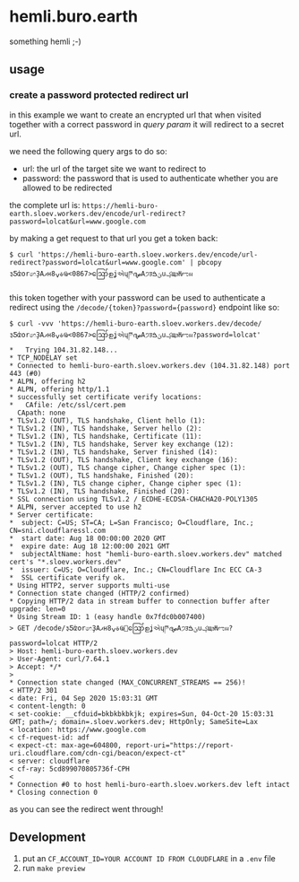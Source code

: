 # hemli.buro.earth

something hemli ;-)


## usage

### create a password protected redirect url

in this example we want to create an encrypted url that when visited together with a correct password in *query param* it will redirect to a secret url.

we need the following query args to do so:

* url: the url of the target site we want to redirect to
* password: the password that is used to authenticate whether you are allowed to be redirected

the complete url is: `https://hemli-buro-earth.sloev.workers.dev/encode/url-redirect?password=lolcat&url=www.google.com`

by making a get request to that url you get a token back:
```
$ curl 'https://hemli-buro-earth.sloev.workers.dev/encode/url-redirect?password=lolcat&url=www.google.com' | pbcopy
३Ƽʣ໐r෨ҘΑޕн8ةݍҨ<0867>ဪഉʝએɥཫദصA੭ॸݶࠁuؼщϧǶಌผ
```

this token together with your password can be used to authenticate a redirect using the `/decode/{token}?password={password}` endpoint like so:

```
$ curl -vvv 'https://hemli-buro-earth.sloev.workers.dev/decode/३Ƽʣ໐r෨ҘΑޕн8ةݍҨ<0867>ဪഉʝએɥཫദصA੭ॸݶࠁuؼщϧǶಌผ?password=lolcat'
*   Trying 104.31.82.148...
* TCP_NODELAY set
* Connected to hemli-buro-earth.sloev.workers.dev (104.31.82.148) port 443 (#0)
* ALPN, offering h2
* ALPN, offering http/1.1
* successfully set certificate verify locations:
*   CAfile: /etc/ssl/cert.pem
  CApath: none
* TLSv1.2 (OUT), TLS handshake, Client hello (1):
* TLSv1.2 (IN), TLS handshake, Server hello (2):
* TLSv1.2 (IN), TLS handshake, Certificate (11):
* TLSv1.2 (IN), TLS handshake, Server key exchange (12):
* TLSv1.2 (IN), TLS handshake, Server finished (14):
* TLSv1.2 (OUT), TLS handshake, Client key exchange (16):
* TLSv1.2 (OUT), TLS change cipher, Change cipher spec (1):
* TLSv1.2 (OUT), TLS handshake, Finished (20):
* TLSv1.2 (IN), TLS change cipher, Change cipher spec (1):
* TLSv1.2 (IN), TLS handshake, Finished (20):
* SSL connection using TLSv1.2 / ECDHE-ECDSA-CHACHA20-POLY1305
* ALPN, server accepted to use h2
* Server certificate:
*  subject: C=US; ST=CA; L=San Francisco; O=Cloudflare, Inc.; CN=sni.cloudflaressl.com
*  start date: Aug 18 00:00:00 2020 GMT
*  expire date: Aug 18 12:00:00 2021 GMT
*  subjectAltName: host "hemli-buro-earth.sloev.workers.dev" matched cert's "*.sloev.workers.dev"
*  issuer: C=US; O=Cloudflare, Inc.; CN=Cloudflare Inc ECC CA-3
*  SSL certificate verify ok.
* Using HTTP2, server supports multi-use
* Connection state changed (HTTP/2 confirmed)
* Copying HTTP/2 data in stream buffer to connection buffer after upgrade: len=0
* Using Stream ID: 1 (easy handle 0x7fdc0b007400)
> GET /decode/३Ƽʣ໐r෨ҘΑޕн8ةݍҨࡧဪഉʝએɥཫദصA੭ॸݶࠁuؼщϧǶಌผ?password=lolcat HTTP/2
> Host: hemli-buro-earth.sloev.workers.dev
> User-Agent: curl/7.64.1
> Accept: */*
>
* Connection state changed (MAX_CONCURRENT_STREAMS == 256)!
< HTTP/2 301
< date: Fri, 04 Sep 2020 15:03:31 GMT
< content-length: 0
< set-cookie: __cfduid=bkbkbkbkjk; expires=Sun, 04-Oct-20 15:03:31 GMT; path=/; domain=.sloev.workers.dev; HttpOnly; SameSite=Lax
< location: https://www.google.com
< cf-request-id: adf
< expect-ct: max-age=604800, report-uri="https://report-uri.cloudflare.com/cdn-cgi/beacon/expect-ct"
< server: cloudflare
< cf-ray: 5cd899070805736f-CPH
<
* Connection #0 to host hemli-buro-earth.sloev.workers.dev left intact
* Closing connection 0
```

as you can see the redirect went through!


## Development

1. put an `CF_ACCOUNT_ID=YOUR ACCOUNT ID FROM CLOUDFLARE` in a `.env` file
2. run `make preview`